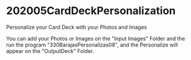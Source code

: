# 202005CardDeckPersonalization

Personalize your Card Deck with your Photos and Images

You can add your Photos or Images on the "Input Images" Folder and the run the program "330BarajasPersonalizas08", and
the Personalize will appear on the "OutputDeck" Folder.
